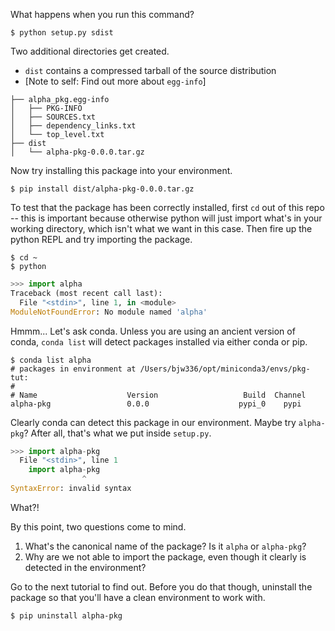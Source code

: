 What happens when you run this command?
```
$ python setup.py sdist
```

Two additional directories get created.
- `dist` contains a compressed tarball of the source distribution
- [Note to self: Find out more about `egg-info`]
```
├── alpha_pkg.egg-info
│   ├── PKG-INFO
│   ├── SOURCES.txt
│   ├── dependency_links.txt
│   └── top_level.txt
├── dist
│   └── alpha-pkg-0.0.0.tar.gz
```

Now try installing this package into your environment.
```
$ pip install dist/alpha-pkg-0.0.0.tar.gz
```

To test that the package has been correctly installed, first `cd` out of this repo -- this is important because otherwise python will just import what's in your working directory, which isn't what we want in this case. Then fire up the python REPL and try importing the package.
```
$ cd ~
$ python
```

```python
>>> import alpha
Traceback (most recent call last):
  File "<stdin>", line 1, in <module>
ModuleNotFoundError: No module named 'alpha'
```

Hmmm... Let's ask conda. Unless you are using an ancient version of conda, `conda list` will detect packages installed via either conda or pip.
```
$ conda list alpha
# packages in environment at /Users/bjw336/opt/miniconda3/envs/pkg-tut:
#
# Name                    Version                   Build  Channel
alpha-pkg                 0.0.0                    pypi_0    pypi
```

Clearly conda can detect this package in our environment. Maybe try `alpha-pkg`? After all, that's what we put inside `setup.py`.
```python
>>> import alpha-pkg
  File "<stdin>", line 1
    import alpha-pkg
                ^
SyntaxError: invalid syntax
```

What?!

By this point, two questions come to mind.
1. What's the canonical name of the package? Is it `alpha` or `alpha-pkg`?
1. Why are we not able to import the package, even though it clearly is detected in the environment?

Go to the next tutorial to find out. Before you do that though, uninstall the package so that you'll have a clean environment to work with.
```
$ pip uninstall alpha-pkg
```
